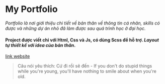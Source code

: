 # My Portfolio #

*Portfolio là nơi giới thiệu chi tiết về bản thân về thông tin cá nhân, skills có được và những dự án nhỏ đã làm được sau quá trình học ở đại học.*

#### Project được viết chỉ với Html, Css và Js, có dùng Scss để hỗ trợ. *Layout tự thiết kế với idea của bản thân*. ####


[link website](https://huynhcongdat.github.io/My-Portfolio.github.io/)

> Câu nói yêu thích: Cứ đi rồi sẽ đến - If you don't do stupid things while you're young, you'll have nothing to smile about when you're old.



